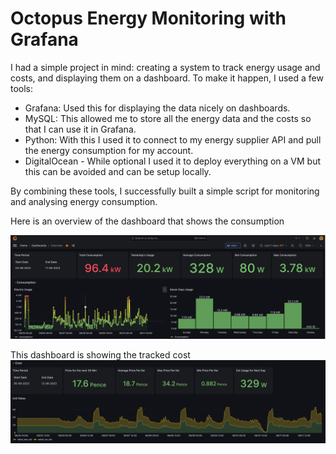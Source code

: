 # Octopus Energy Monitoring with Grafana 

I had a simple project in mind: creating a system to track energy usage and costs, and displaying them on a dashboard. To make it happen, I used a few tools:

* Grafana: Used this for displaying the data nicely on dashboards. 
* MySQL: This allowed me to store all the energy data and the costs so that I can use it in Grafana.
* Python: With this I used it to connect to my energy supplier API and pull the energy consumption for my account.
* DigitalOcean - While optional I used it to deploy everything on a VM but this can be avoided and can be setup locally.

By combining these tools, I successfully built a simple script for monitoring and analysing energy consumption.

Here is an overview of the dashboard that shows the consumption

![Model](https://github.com/fjosef1/octopus/blob/main/Overview.jpg)

This dashboard is showing the tracked cost
![Model](https://github.com/fjosef1/octopus/blob/main/Cost.jpg)
